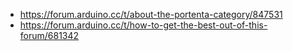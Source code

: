 - https://forum.arduino.cc/t/about-the-portenta-category/847531
- https://forum.arduino.cc/t/how-to-get-the-best-out-of-this-forum/681342
